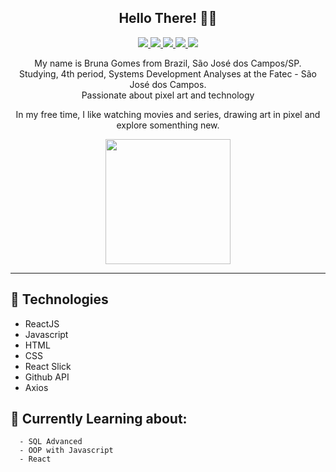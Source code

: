 <h2 align="center"> Hello There! 🖖🏽</h2>
<p align="center">
  <a
    href="https://littlebru.github.io"
    alt="Bruna Gomes"
    target="blank"
  >
    <img src="https://img.shields.io/badge/-website-FAC48E?style=flat&logo=profile&logoColor=white" />
  </a>
  <a
    href="mailto:brunaclegomes@outlook.com" 
    alt="Outlook"
    target="blank"
  >
    <img src="https://img.shields.io/badge/-Outlook-FAE970?style=flat&logo=microsoft-outlook&logoColor=white" />
  </a>
  <a
    href="https://www.linkedin.com/in/bruna-gomes-a8739014b?trk=people-guest_people_search-card" 
    alt="LinkedIn"
    target="blank"
  >
    <img src="https://img.shields.io/badge/-LinkedIn-58FA60?style=flat&logo=Linkedin&logoColor=white" />
  </a>
  <a
    href="https://github.com/littlebru/"
    alt="GitHub"
    target="blank"
  >
    <img src="https://img.shields.io/badge/-GitHub-A2E6FA?style=flat&logo=Github&logoColor=white" />
  </a>
<a
    href="https://twitter.com/__littlebru?s=09"
    alt="Twitter"
    target="blank"
  >
    <img src="https://img.shields.io/badge/-Twitter-B5A7FA?style=flat&logo=Twitter&logoColor=white" />
  </a>
</p>

<p align="center">
 My name is Bruna Gomes from Brazil, São José dos Campos/SP.<br/>
 Studying, 4th period, Systems Development Analyses at the Fatec - São José dos Campos.<br/>
 Passionate about pixel art and technology<br>
</p>

<p align="center">
In my free time, I like watching movies and series, drawing art in pixel and explore somenthing new.
</p>

<p align="center">
<img src="https://github.com/littlebru/littlebru/blob/master/dino.gif" width="200px">
</p>

 --------------
 
## 🚀 Technologies

- ReactJS
- Javascript
- HTML
- CSS
- React Slick
- Github API
- Axios

## 🌱 Currently Learning about:
      - SQL Advanced
      - OOP with Javascript
      - React     
      
<!--
-----------------------


###### ⚡ Fatos aleatórios:
      - Amante e Criadora de Pixel Art 💜
      - Curto estudar sobre markdown para deixa-los mais estilosos 😎
      

Here are some ideas to get you started:

- 🔭 I’m currently working on ...
- 🌱 I’m currently learning ...
- 👯 I’m looking to collaborate on ...
- 🤔 I’m looking for help with ...
- 💬 Ask me about ...
- 📫 How to reach me: ...
- 😄 Pronouns: ...
- ⚡ Fun fact: ...
-->

